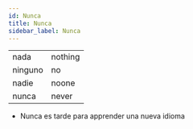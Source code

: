 ```yaml
---
id: Nunca
title: Nunca
sidebar_label: Nunca
---
```


|         |         |
| ------- | ------- |
| nada    | nothing |
| ninguno | no      |
| nadie   | noone   |
| nunca   | never   |

- Nunca es tarde para apprender una nueva idioma
